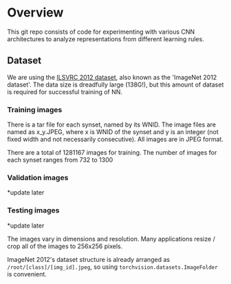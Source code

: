 # Overview

This git repo consists of code for experimenting with various CNN architectures to analyze representations from different learning rules.

## Dataset

We are using the [ILSVRC 2012 dataset](http://www.image-net.org/challenges/LSVRC/2012/), also known as the 'ImageNet 2012 dataset'.
The data size is dreadfully large (138G!), but this amount of dataset is required for successful training of NN.

### Training images

There is a tar file for each synset, named by its WNID. The image files are named 
as x_y.JPEG, where x is WNID of the synset and y is an integer (not fixed width and not
necessarily consecutive). All images are in JPEG format.

There are a total of 1281167 images for training. The number of images for each 
synset ranges from 732 to 1300


### Validation images
*update later


### Testing images
*update later


The images vary in dimensions and resolution. Many applications resize / crop all of the images to 256x256 pixels.


ImageNet 2012's dataset structure is already arranged as `/root/[class]/[img_id].jpeg`, so using `torchvision.datasets.ImageFolder` is convenient.